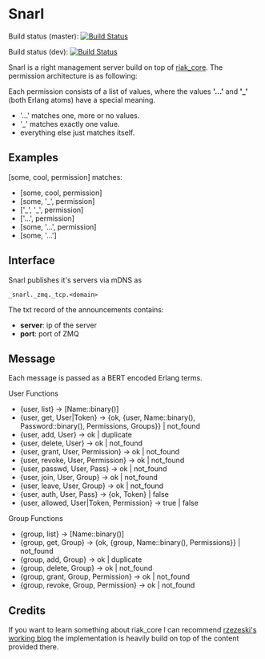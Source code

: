 Snarl
=====
Build status (master): [![Build Status](https://secure.travis-ci.org/project-fifo/snarl.png?branch=master)](http://travis-ci.org/project-fifo/snarl)

Build status (dev): [![Build Status](https://secure.travis-ci.org/project-fifo/snarl.png?branch=dev)](http://travis-ci.org/project-fifo/snarl)

Snarl is a right management server build on top of [riak_core](https://github.com/basho/riak_core/). The permission architecture is as following:

Each permission consists of a list of values, where the values **'…'** and **'_'** (both Erlang atoms) have a special meaning.

* '...' matches one, more or no values.
* '_' matches exactly one value.
* everything else just matches itself.

Examples
--------
[some, cool, permission] matches:

* [some, cool, permission]
* [some, '_', permission]
* ['\_', '_', permission]
* ['...', permission]
* [some, '...', permission]
* [some, '...']

Interface
---------
Snarl publishes it's servers via mDNS as

```
_snarl._zmq._tcp.<domain>
```

The txt record of the announcements contains:

* **server**: ip of the server
* **port**: port of ZMQ

Message
-------
Each message is passed as a BERT encoded Erlang terms.

User Functions
* {user, list} -> [Name::binary()]
* {user, get, User|Token} -> {ok, {user, Name::binary(), Password::binary(), Permissions, Groups}} | not_found
* {user, add, User} -> ok | duplicate 
* {user, delete, User} -> ok | not_found
* {user, grant, User, Permission} -> ok | not_found
* {user, revoke, User, Permission} -> ok | not_found
* {user, passwd, User, Pass} -> ok | not_found
* {user, join, User, Group} -> ok | not_found
* {user, leave, User, Group} -> ok | not_found
* {user, auth, User, Pass} -> {ok, Token} | false
* {user, allowed, User|Token, Permission} -> true | false

Group Functions
* {group, list} -> [Name::binary()]
* {group, get, Group} -> {ok, {group, Name::binary(), Permissions}} | not_found
* {group, add, Group} -> ok | duplicate
* {group, delete, Group} -> ok | not_found
* {group, grant, Group, Permission} -> ok | not_found
* {group, revoke, Group, Permission} -> ok | not_found

Credits
-------
If you want to learn something about riak_core I can recommend [rzezeski's working blog](https://github.com/rzezeski/try-try-try) the implementation is heavily build on top of the content provided there.